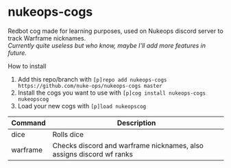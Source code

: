 # nukeops-cogs
Redbot cog made for learning purposes, used on Nukeops discord server to track Warframe nicknames.  
*Currently quite useless but who know, maybe I'll add more features in future.*  

How to install
1. Add this repo/branch with `[p]repo add nukeops-cogs https://github.com/nuke-ops/nukeops-cogs master`
2. Install the cogs you want to use with `[p]cog install nukeops-cogs nukeopscog`
3. Load your new cogs with `[p]load nukeopscog`

| Command | Description |
| --- | --- |
| dice | Rolls dice |
| warframe | Checks discord and warframe nicknames, also assigns discord wf ranks |
